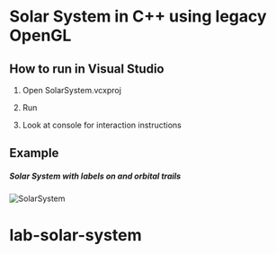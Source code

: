 # Solar System in C++ using legacy OpenGL

## How to run in Visual Studio

1. Open SolarSystem.vcxproj

2. Run

3. Look at console for interaction instructions


## Example

##### Solar System with labels on and orbital trails

![SolarSystem](http://i.imgur.com/iY0HtjV.png)
# lab-solar-system
